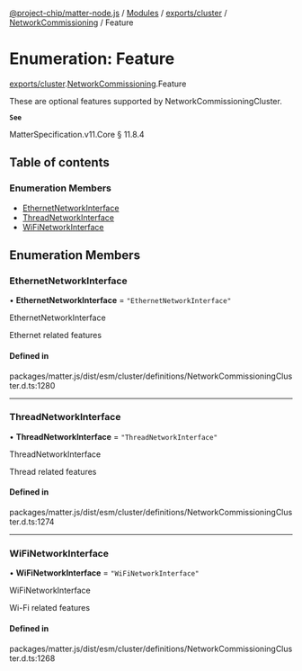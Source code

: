 [@project-chip/matter-node.js](../README.md) / [Modules](../modules.md) / [exports/cluster](../modules/exports_cluster.md) / [NetworkCommissioning](../modules/exports_cluster.NetworkCommissioning.md) / Feature

# Enumeration: Feature

[exports/cluster](../modules/exports_cluster.md).[NetworkCommissioning](../modules/exports_cluster.NetworkCommissioning.md).Feature

These are optional features supported by NetworkCommissioningCluster.

**`See`**

MatterSpecification.v11.Core § 11.8.4

## Table of contents

### Enumeration Members

- [EthernetNetworkInterface](exports_cluster.NetworkCommissioning.Feature.md#ethernetnetworkinterface)
- [ThreadNetworkInterface](exports_cluster.NetworkCommissioning.Feature.md#threadnetworkinterface)
- [WiFiNetworkInterface](exports_cluster.NetworkCommissioning.Feature.md#wifinetworkinterface)

## Enumeration Members

### EthernetNetworkInterface

• **EthernetNetworkInterface** = ``"EthernetNetworkInterface"``

EthernetNetworkInterface

Ethernet related features

#### Defined in

packages/matter.js/dist/esm/cluster/definitions/NetworkCommissioningCluster.d.ts:1280

___

### ThreadNetworkInterface

• **ThreadNetworkInterface** = ``"ThreadNetworkInterface"``

ThreadNetworkInterface

Thread related features

#### Defined in

packages/matter.js/dist/esm/cluster/definitions/NetworkCommissioningCluster.d.ts:1274

___

### WiFiNetworkInterface

• **WiFiNetworkInterface** = ``"WiFiNetworkInterface"``

WiFiNetworkInterface

Wi-Fi related features

#### Defined in

packages/matter.js/dist/esm/cluster/definitions/NetworkCommissioningCluster.d.ts:1268
